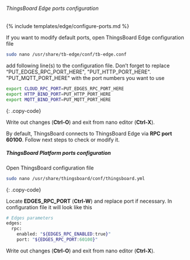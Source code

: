###### ThingsBoard Edge ports сonfiguration

{% include templates/edge/configure-ports.md %}

If you want to modify default ports, open ThingsBoard Edge configuration file

```bash 
sudo nano /usr/share/tb-edge/conf/tb-edge.conf
``` 

add following line(s) to the configuration file. 
Don’t forget to replace “PUT_EDGES_RPC_PORT_HERE", "PUT_HTTP_PORT_HERE". "PUT_MQTT_PORT_HERE" with the port numbers you want to use

``` bash
export CLOUD_RPC_PORT=PUT_EDGES_RPC_PORT_HERE
export HTTP_BIND_PORT=PUT_HTTP_PORT_HERE
export MQTT_BIND_PORT=PUT_MQTT_PORT_HERE
``` 
{: .copy-code}

Write out changes (**Ctrl-O**) and exit from nano editor (**Ctrl-X**).

By default, ThingsBoard connects to ThingsBoard Edge via **RPC port 60100**. 
Follow next steps to check or modify it.

##### ThingsBoard Platform ports сonfiguration

Open ThingsBoard configuration file

```bash 
sudo nano /usr/share/thingsboard/conf/thingsboard.yml
``` 
{: .copy-code}

Locate **EDGES_RPC_PORT** (**Ctrl-W**) and replace port if necessary. 
In configuration file it will look like this
``` bash
# Edges parameters
edges:
  rpc:
    enabled: "${EDGES_RPC_ENABLED:true}"
    port: "${EDGES_RPC_PORT:60100}"
``` 
Write out changes (**Ctrl-O**) and exit from nano editor (**Ctrl-X**).

